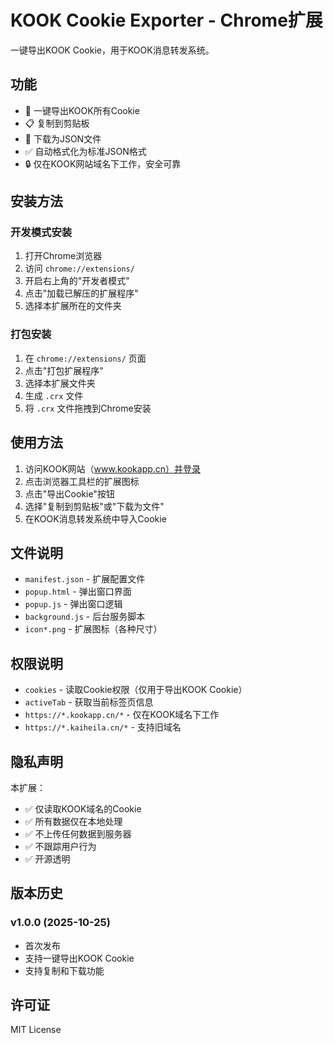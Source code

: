 # KOOK Cookie Exporter - Chrome扩展

一键导出KOOK Cookie，用于KOOK消息转发系统。

## 功能

- 🍪 一键导出KOOK所有Cookie
- 📋 复制到剪贴板
- 💾 下载为JSON文件
- ✅ 自动格式化为标准JSON格式
- 🔒 仅在KOOK网站域名下工作，安全可靠

## 安装方法

### 开发模式安装

1. 打开Chrome浏览器
2. 访问 `chrome://extensions/`
3. 开启右上角的"开发者模式"
4. 点击"加载已解压的扩展程序"
5. 选择本扩展所在的文件夹

### 打包安装

1. 在 `chrome://extensions/` 页面
2. 点击"打包扩展程序"
3. 选择本扩展文件夹
4. 生成 `.crx` 文件
5. 将 `.crx` 文件拖拽到Chrome安装

## 使用方法

1. 访问KOOK网站（www.kookapp.cn）并登录
2. 点击浏览器工具栏的扩展图标
3. 点击"导出Cookie"按钮
4. 选择"复制到剪贴板"或"下载为文件"
5. 在KOOK消息转发系统中导入Cookie

## 文件说明

- `manifest.json` - 扩展配置文件
- `popup.html` - 弹出窗口界面
- `popup.js` - 弹出窗口逻辑
- `background.js` - 后台服务脚本
- `icon*.png` - 扩展图标（各种尺寸）

## 权限说明

- `cookies` - 读取Cookie权限（仅用于导出KOOK Cookie）
- `activeTab` - 获取当前标签页信息
- `https://*.kookapp.cn/*` - 仅在KOOK域名下工作
- `https://*.kaiheila.cn/*` - 支持旧域名

## 隐私声明

本扩展：
- ✅ 仅读取KOOK域名的Cookie
- ✅ 所有数据仅在本地处理
- ✅ 不上传任何数据到服务器
- ✅ 不跟踪用户行为
- ✅ 开源透明

## 版本历史

### v1.0.0 (2025-10-25)
- 首次发布
- 支持一键导出KOOK Cookie
- 支持复制和下载功能

## 许可证

MIT License
